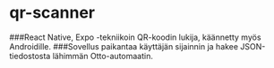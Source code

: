# qr-scanner
###React Native, Expo -tekniikoin QR-koodin lukija, käännetty myös Androidille.
###Sovellus paikantaa käyttäjän sijainnin ja hakee JSON-tiedostosta lähimmän Otto-automaatin.